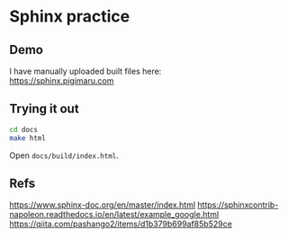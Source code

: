 # Sphinx practice

## Demo
I have manually uploaded built files here:  
https://sphinx.pigimaru.com


## Trying it out
```sh
cd docs
make html
```

Open `docs/build/index.html`.


## Refs
https://www.sphinx-doc.org/en/master/index.html
https://sphinxcontrib-napoleon.readthedocs.io/en/latest/example_google.html
https://qiita.com/pashango2/items/d1b379b699af85b529ce
